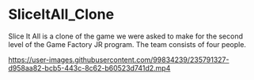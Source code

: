 # SliceItAll_Clone
Slice It All is a clone of the game we were asked to make for the second level of the Game Factory JR program. The team consists of four people.


https://user-images.githubusercontent.com/99834239/235791327-d958aa82-bcb5-443c-8c62-b60523d741d2.mp4

